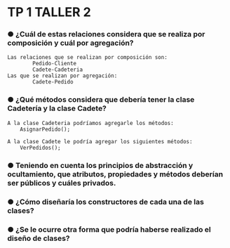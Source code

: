 # TP 1 TALLER 2

### ● ¿Cuál de estas relaciones considera que se realiza por composición y cuál por agregación?
    Las relaciones que se realizan por composición son:
            Pedido-Cliente
            Cadete-Cadeteria
    Las que se realizan por agregación:
            Cadete-Pedido

### ● ¿Qué métodos considera que debería tener la clase Cadetería y la clase Cadete?
    A la clase Cadeteria podríamos agregarle los métodos:
        AsignarPedido();

    A la clase Cadete le podría agregar los siguientes métodos:
        VerPedidos();
        

### ● Teniendo en cuenta los principios de abstracción y ocultamiento, que atributos, propiedades y métodos deberían ser públicos y cuáles privados.

### ● ¿Cómo diseñaría los constructores de cada una de las clases?

### ● ¿Se le ocurre otra forma que podría haberse realizado el diseño de clases?

